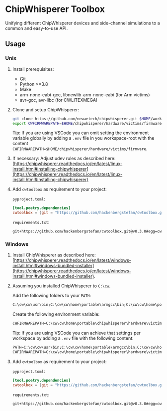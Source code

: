 # ChipWhisperer Toolbox

Unifying different ChipWhisperer devices and side-channel simulations to a common and easy-to-use API.

## Usage

### Unix

1. Install prerequisites:
   - Git
   - Python >=3.8
   - Make
   - arm-none-eabi-gcc, libnewlib-arm-none-eabi (for Arm victims)
   - avr-gcc, avr-libc (for CWLITEXMEGA)
2. Clone and setup ChipWhisperer:

   ```sh
   git clone https://github.com/newaetech/chipwhisperer.git $HOME/work/chipwhisperer
   export CWFIRMWAREPATH=$HOME/chipwhisperer/hardware/victims/firmware
   ```

   Tip: If you are using VSCode you can omit setting the environment variable globally by adding a `.env` file in you workspace-root with the content `CWFIRMWAREPATH=$HOME/chipwhisperer/hardware/victims/firmware`.

3. If necessary: Adjust udev rules as described here: [https://chipwhisperer.readthedocs.io/en/latest/linux-install.html#installing-chipwhisperer](https://chipwhisperer.readthedocs.io/en/latest/linux-install.html#installing-chipwhisperer)

4. Add `cwtoolbox` as requirement to your project:

   `pyproject.toml`:

   ```toml
   [tool.poetry.dependencies]
   cwtoolbox = {git = "https://github.com/hackenbergstefan/cwtoolbox.git", tag="v0.3.0"}
   ```

   `requirements.txt`:

   ```txt
   git+https://github.com/hackenbergstefan/cwtoolbox.git@v0.3.0#egg=cwtoolbox
   ```

### Windows

1. Install ChipWhisperer as described here: [https://chipwhisperer.readthedocs.io/en/latest/windows-install.html#windows-bundled-installer](https://chipwhisperer.readthedocs.io/en/latest/windows-install.html#windows-bundled-installer).

2. Assuming you installed ChipWhisperer to `C:\cw`.

   Add the following folders to your `PATH`:

   ```txt
   C:\cw\cw\usr\bin;C:\cw\cw\home\portable\armgcc\bin;C:\cw\cw\home\portable\avrgcc\bin
   ```

   Create the following environment variable:

   ```txt
   CWFIRMWAREPATH=C:\cw\cw\home\portable\chipwhisperer\hardware\victims\firmware
   ```

   Tip: If you are using VSCode you can achieve that settings per workspace by adding a `.env` file with the following content:

   ```txt
   PATH=C:\cw\cw\usr\bin;C:\cw\cw\home\portable\armgcc\bin;C:\cw\cw\home\portable\avrgcc\bin;$env["PATH"]
   CWFIRMWAREPATH=C:\cw\cw\home\portable\chipwhisperer\hardware\victims\firmware
   ```

3. Add `cwtoolbox` as requirement to your project:

   `pyproject.toml`:

   ```toml
   [tool.poetry.dependencies]
   cwtoolbox = {git = "https://github.com/hackenbergstefan/cwtoolbox.git", tag="v0.3.0"}
   ```

   `requirements.txt`:

   ```txt
   git+https://github.com/hackenbergstefan/cwtoolbox.git@v0.3.0#egg=cwtoolbox
   ```
